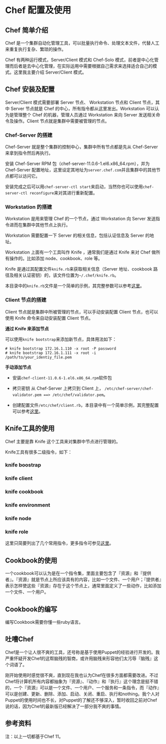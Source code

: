 # Chef 配置及使用

## Chef 简单介绍

Chef 是一个集群自动化管理工具，可以批量执行命令、处理文本文件，代替人工来重复执行复杂、繁琐的操作。

Chef 有两种运行模式，Server/Client 模式和 Chef-Solo 模式，前者是中心化管理而后者是去中心化管理，在实际运用中需要根据自己需求来选择适合自己的模式。这里我主要介绍 Server/Client 模式。

## Chef 安装及配置
Server/Client 模式需要部署 Server 节点、 Workstation 节点和 Client 节点，其中 Server 节点就是 Chef 的中心，所有指令都从这里发出。Workstation 可以认为是管理整个 Chef 的机器，管理人员通过 Workstation 来向 Server 发送相关命令及操作。Client 节点就是集群中需要被管理的节点。

### Chef-Server 的搭建

Chef-Server 就是整个集群的控制中心，集群中所有节点都是先从 Chef-Server 来拿到指令然后再执行。

安装 Chef-Server RPM 包（chef-server-11.0.6-1.el6.x86_64.rpm），并为 Chef-Server 配置地址，这里设定其地址为`server.chef.com`并且集群中的其他节点都可以访问它。

安装完成之后可以用`chef-server-ctl start`来启动，当然你也可以使用`chef-server-ctl reconfigure`来对其进行重新配置。

### Workstation 的搭建

Workstation 是用来管理 Chef 的一个节点，通过 Workstation 向 Server 发送指令进而在集群中其他节点上执行。

Workstation 需要配置一下 Server 的相关信息，包括认证信息及 Server 的地址。

Workstation 上面有一个工具叫作 Knife ，通常我们是通过 Knife 来对 Chef 做所有操作的。比如添加 node、cookbook、role 等。

Knife 是通过其配置文件`knife.rb`来获取相关信息（Server 地址、cookbook 路径及相关认证密钥）的，该文件位置为`~/.chef/knife.rb`。

本目录中的`knife.rb`文件是一个简单的示例，其完整参数可以参考[这里][knife.rb]。

[knife.rb]: http://docs.opscode.com/config_rb_knife.html

### Client 节点的搭建

Client 节点就是集群中所被管理的节点，可以手动安装配置 Client 节点，也可以使用 Knife 命令来自动安装配置 Client 节点。

**通过 Knife 来添加节点**

可以使用`knife bootstrap`来添加新节点，具体用法如下：

```
# knife bootstrap 172.16.1.110 -x root -P password
# knife bootstrap 172.16.1.111 -x root -i /path/to/your_identiy_file.pem
```

**手动添加节点**

* 安装`chef-client-11.0.6-1.el6.x86_64.rpm`软件包

* 拷贝密钥
  从 Chef-Server 上拷贝到 Client 上， `/etc/chef-server/chef-validator.pem ==> /etc/chef/validator.pem`。 

* 创建配置文件`/etc/chef/client.rb`，本目录中有一个简单示例，其完整配置可以参考[这里][client.rb]。

[client.rb]: http://docs.opscode.com/config_rb_client.html

## Knife工具的使用

Chef 主要是靠 Knife 这个工具来对集群中节点进行管理的。

Knife工具有很多二级指令，如下：

### knife boostrap

### knife client

### knife cookbook

### knife environment

### knife node

### knife role

这里只简要列出了几个常用指令，更多指令可参见[这里][knife-subcommands]。

[knife-subcommands]: http://docs.opscode.com/knife.html

## Cookbook的使用

一个cookbook可以认为是在一个指令集，里面主要包含了『资源』和『提供者』。『资源』就是节点上所应该具有的内容，比如一个文件、一个用户；『提供者』表示怎样使这些『资源』存在于这个节点上，通常里面定义了一些动作，比如添加一个文件、一个用户。

## Cookbook的编写

编写Cookbook需要你懂一些ruby语言。

## 吐嘈Chef

Chef是一个让人很不爽的工具，还号称是基于使用Puppet的经验进行开发的。我严重怀疑开发Chef的这帮脑残的智商，或许用脑残来形容他们太污辱『脑残』这个词语了。

刚开始使用时感觉很不爽，直到现在我也认为Chef在很多方面都需要改进。不过Chef将计算机所有内容都抽象为『资源』、『动作』和『执行』这个理念是挺不错的，一个『资源』可以是一个文件、一个用户、一个服务和一条指令，而『动作』可以是创建、更新、删除、添加、启动、关闭、重启、执行和nothing。我个人对Puppet的使用时间也不长，对Puppet的了解还不够深入，暂时收回之前对Chef说的话，因为Chef的最新版已经解决了一部分我不爽的事情。

## 参考资料

注：以上一切都基于Chef 11。
